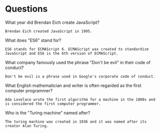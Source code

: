 # Questions

What year did Brendan Eich create JavaScript?

```
Brendan Eich created JavaScript in 1995.
```

What does "ES6" stand for?

```
ES6 stands for ECMAScript 6. ECMAScript was created to standardize JavaScript and ES6 is the 6th version of ECMAScript.
```

What company famously used the phrase "Don't be evil" in their code of conduct?

```
Don't be evil is a phrase used in Google's corporate code of conduct.
```

What English mathematician and writer is often regarded as the first computer programmer?

```
Ada Lovelace wrote the first algorithm for a machine in the 1800s and is considered the first computer programmer.
```

Who is the "Turing machine" named after?

```
The turing machine was created in 1936 and it was named after its creator Alan Turing.
```
